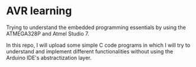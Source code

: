 # AVR learning

Trying to understand the embedded programming essentials by using the ATMEGA328P and Atmel Studio 7.

In this repo, I will upload some simple C code programs in which I will try to understand and implement different functionalities without using
the Arduino IDE's abstractization layer.
